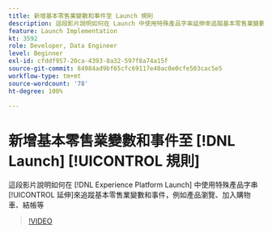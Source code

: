 ```yaml
---
title: 新增基本零售業變數和事件至 Launch 規則
description: 這段影片說明如何在 Launch 中使用特殊產品字串延伸來追蹤基本零售業變數和事件，例如產品瀏覽、加入購物車、結帳等
feature: Launch Implementation
kt: 3592
role: Developer, Data Engineer
level: Beginner
exl-id: cfddf957-20ca-4393-8a32-597f8a74a15f
source-git-commit: 84984ad9bf65cfc69117e40ac0e0cfe503cac5e5
workflow-type: tm+mt
source-wordcount: '78'
ht-degree: 100%

---
```


# 新增基本零售業變數和事件至 [!DNL Launch] [!UICONTROL 規則]

這段影片說明如何在 [!DNL Experience Platform Launch] 中使用特殊產品字串[!UICONTROL 延伸]來追蹤基本零售業變數和事件，例如產品瀏覽、加入購物車、結帳等

>[!VIDEO](https://video.tv.adobe.com/v/28763/?quality=12&learn=on)

